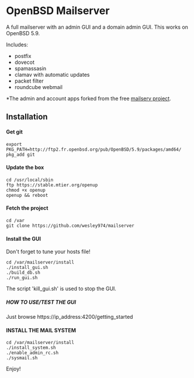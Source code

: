 # OpenBSD Mailserver

A full mailserver with an admin GUI and a domain admin GUI.
This works on OpenBSD 5.9.

Includes:

- postfix
- dovecot
- spamassasin
- clamav with automatic updates
- packet filter
- roundcube webmail

*The admin and account apps forked from the free [mailserv project](https://github.com/mailserv/mailserv).

## Installation

#### Get git

    export PKG_PATH=http://ftp2.fr.openbsd.org/pub/OpenBSD/5.9/packages/amd64/
    pkg_add git

#### Update the box

    cd /usr/local/sbin
    ftp https://stable.mtier.org/openup
    chmod +x openup
    openup && reboot
    
#### Fetch the project

    cd /var
    git clone https://github.com/wesley974/mailserver
    
#### Install the GUI

Don't forget to tune your hosts file!

    cd /var/mailserver/install
    ./install_gui.sh
    ./build_db.sh
    ./run_gui.sh

The script 'kill_gui.sh' is used to stop the GUI.

##### HOW TO USE/TEST THE GUI

Just browse https://ip_address:4200/getting_started

#### INSTALL THE MAIL SYSTEM

    cd /var/mailserver/install
    ./install_system.sh 
    ./enable_admin_rc.sh
    ./sysmail.sh
    
    
Enjoy!
